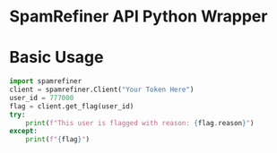 # SpamRefiner API Python Wrapper
# Basic Usage

```python
import spamrefiner
client = spamrefiner.Client("Your Token Here")
user_id = 777000
flag = client.get_flag(user_id)
try:
    print(f"This user is flagged with reason: {flag.reason}")
except:
    print(f"{flag}")
```
